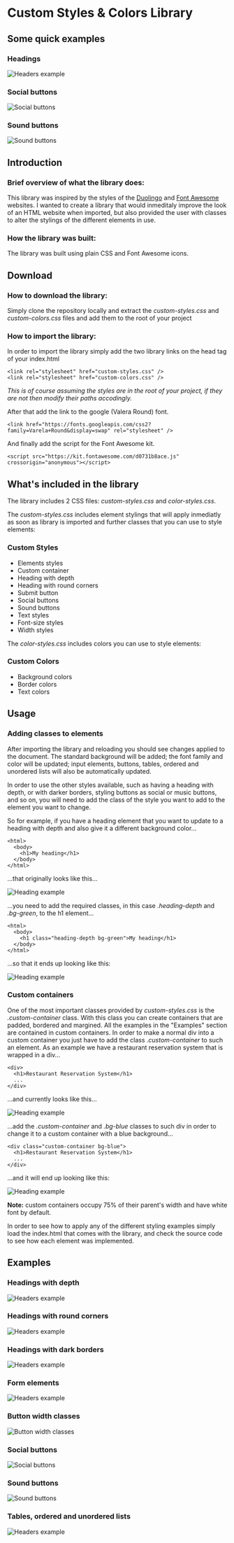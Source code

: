 # Custom Styles & Colors Library

## Some quick examples

### Headings

![Headers example](demo/headers.png)

### Social buttons

![Social buttons](demo/social-buttons.png)

### Sound buttons

![Sound buttons](demo/sound-buttons.png)

## Introduction

### Brief overview of what the library does:

This library was inspired by the styles of the [Duolingo](https://www.duolingo.com/learn) and [Font Awesome](https://fontawesome.com/) websites. I wanted to create a library that would inmeditaly improve the look of an HTML website when imported, but also provided the user with classes to alter the stylings of the different elements in use.

### How the library was built:

The library was built using plain CSS and Font Awesome icons.

## Download

### How to download the library:

Simply clone the repository locally and extract the _custom-styles.css_ and _custom-colors.css_ files and add them to the root of your project

### How to import the library:

In order to import the library simply add the two library links on the head tag of your index.html

    <link rel="stylesheet" href="custom-styles.css" />
    <link rel="stylesheet" href="custom-colors.css" />

_This is of course assuming the styles are in the root of your project, if they are not then modify their paths accodingly._

After that add the link to the google (Valera Round) font.

    <link href="https://fonts.googleapis.com/css2?family=Varela+Round&display=swap" rel="stylesheet" />

And finally add the script for the Font Awesome kit.

    <script src="https://kit.fontawesome.com/d0731b8ace.js" crossorigin="anonymous"></script>

## What's included in the library

The library includes 2 CSS files: _custom-styles.css_ and _color-styles.css_.

The _custom-styles.css_ includes element stylings that will apply inmediatly as soon as library is imported and further classes that you can use to style elements:

### Custom Styles

- Elements styles
- Custom container
- Heading with depth
- Heading with round corners
- Submit button
- Social buttons
- Sound buttons
- Text styles
- Font-size styles
- Width styles

The _color-styles.css_ includes colors you can use to style elements:

### Custom Colors

- Background colors
- Border colors
- Text colors

## Usage

### Adding classes to elements

After importing the library and reloading you should see changes applied to the document. The standard background will be added; the font family and color will be updated; input elements, buttons, tables, ordered and unordered lists will also be automatically updated.

In order to use the other styles available, such as having a heading with depth, or with darker borders, styling buttons as social or music buttons, and so on, you will need to add the class of the style you want to add to the element you want to change.

So for example, if you have a heading element that you want to update to a heading with depth and also give it a different background color...

    <html>
      <body>
        <h1>My heading</h1>
      </body>
    </html>

...that originally looks like this...

![Heading example](demo/heading.png)

...you need to add the required classes, in this case _.heading-depth_ and _.bg-green_, to the h1 element...

    <html>
      <body>
        <h1 class="heading-depth bg-green">My heading</h1>
      </body>
    </html>

...so that it ends up looking like this:

![Heading example](demo/heading-with-depth.png)

### Custom containers

One of the most important classes provided by _custom-styles.css_ is the _.custom-container_ class. With this class you can create containers that are padded, bordered and margined. All the examples in the "Examples" section are contained in custom containers. In order to make a normal div into a custom container you just have to add the class _.custom-container_ to such an element. As an example we have a restaurant reservation system that is wrapped in a div...

    <div>
      <h1>Restaurant Reservation System</h1>
      ...
    </div>

...and currently looks like this...

![Heading example](demo/div.png)

...add the _.custom-container_ and _.bg-blue_ classes to such div in order to change it to a custom container with a blue background...

    <div class="custom-container bg-blue">
      <h1>Restaurant Reservation System</h1>
      ...
    </div>

...and it will end up looking like this:

![Heading example](demo/styled-div.png)

**Note:** custom containers occupy 75% of their parent's width and have white font by default.

In order to see how to apply any of the different styling examples simply load the index.html that comes with the library, and check the source code to see how each element was implemented.


## Examples

### Headings with depth

![Headers example](demo/headings.png)

### Headings with round corners

![Headers example](demo/headings-with-round-corners.png)

### Headings with dark borders

![Headers example](demo/headings-with-darker-borders.png)

### Form elements

![Headers example](demo/forms.png)

### Button width classes

![Button width classes](demo/button-width-classes.png)

### Social buttons

![Social buttons](demo/social-buttons.png)

### Sound buttons

![Sound buttons](demo/sound-buttons.png)

### Tables, ordered and unordered lists

![Headers example](demo/tables-and-lists.png)
